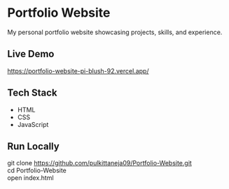 # Portfolio Website

My personal portfolio website showcasing projects, skills, and experience.

## Live Demo
https://portfolio-website-pi-blush-92.vercel.app/

## Tech Stack
- HTML  
- CSS  
- JavaScript  

## Run Locally
git clone https://github.com/pulkittaneja09/Portfolio-Website.git  
cd Portfolio-Website  
open index.html
